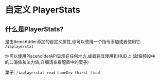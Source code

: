 # 自定义 PlayerStats

## 什么是PlayerStats?

是由ItemsAdder添加的自定义属性,你可以使用一个指令添加或者使用它: `/iaplayerstat`

你可以使用PlaceholderAPI显示在任何地方,或者将其使用到HUD上 (就像预设中的口渴值和法力值,详细请查看配置中的栗子)

栗子: `/iaplayerstat read LoneDev thirst float`

